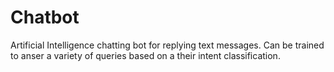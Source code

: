 # Chatbot
Artificial Intelligence chatting bot for replying text messages.
Can be trained to anser a variety of queries based on a their 
intent classification.
